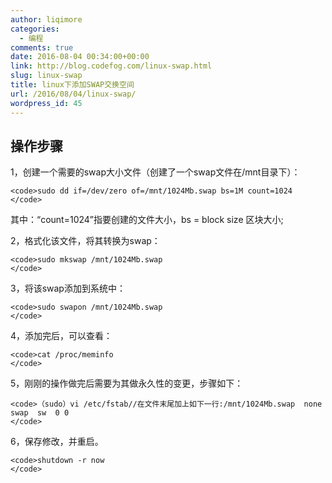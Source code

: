 ```yaml
---
author: liqimore
categories:
  - 编程
comments: true
date: 2016-08-04 00:34:00+00:00
link: http://blog.codefog.com/linux-swap.html
slug: linux-swap
title: linux下添加SWAP交换空间
url: /2016/08/04/linux-swap/
wordpress_id: 45
---
```



## 操作步骤




1，创建一个需要的swap大小文件（创建了一个swap文件在/mnt目录下）：



    
    <code>sudo dd if=/dev/zero of=/mnt/1024Mb.swap bs=1M count=1024
    </code>




其中：“count=1024”指要创建的文件大小，bs = block size 区块大小;




2，格式化该文件，将其转换为swap：



    
    <code>sudo mkswap /mnt/1024Mb.swap
    </code>




3，将该swap添加到系统中：



    
    <code>sudo swapon /mnt/1024Mb.swap
    </code>




4，添加完后，可以查看：



    
    <code>cat /proc/meminfo 
    </code>




5，刚刚的操作做完后需要为其做永久性的变更，步骤如下：



    
    <code>（sudo）vi /etc/fstab//在文件末尾加上如下一行:/mnt/1024Mb.swap  none  swap  sw  0 0
    </code>




6，保存修改，并重启。



    
    <code>shutdown -r now
    </code>


